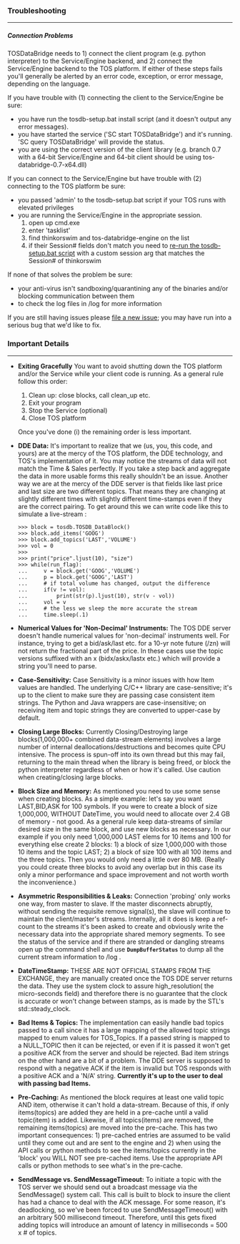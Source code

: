### Troubleshooting
- - -

##### Connection Problems

TOSDataBridge needs to 1) connect the client program (e.g. python interpreter) to the Service/Engine backend, and 2) connect the Service/Engine backend to the TOS platform. If either of these steps fails you'll generally be alerted by an error code, exception, or error message, depending on the language.

If you have trouble with (1) connecting the client to the Service/Engine be sure:

- you have run the tosdb-setup.bat install script (and it doesn't output any error messages).
- you have started the service ('SC start TOSDataBridge') and it's running. 'SC query TOSDataBridge' will provide the status.
- you are using the correct version of the client library (e.g. branch 0.7 with a 64-bit Service/Engine and 64-bit client should be using tos-databridge-0.7-x64.dll)

If you can connect to the Service/Engine but have trouble with (2) connecting to the TOS platform be sure:

- you passed 'admin' to the tosdb-setup.bat script if your TOS runs with elevated privileges
- you are running the Service/Engine in the appropriate session. 
     1. open up cmd.exe 
     2. enter 'tasklist' 
     3. find thinkorswim and tos-databridge-engine on the list
     4. if their Session# fields don't match you need to [re-run the tosdb-setup.bat script](README.md#quick-setup) with a custom session arg that matches the Session# of thinkorswim

If none of that solves the problem be sure:
- your anti-virus isn't sandboxing/quarantining any of the binaries and/or blocking communication between them
- to check the log files in /log for more information

If you are still having issues please [file a new issue](issues/new); you may have run into a serious bug that we'd like to fix.


### Important Details 
- - -
- **Exiting Gracefully** You want to avoid shutting down the TOS platform and/or the Service while your client code is running. As a general rule follow this order: 

    1. Clean up: close blocks, call clean_up etc. 
    2. Exit your program
    3. Stop the Service (optional)
    4. Close TOS platform

    Once you've done (i) the remaining order is less important. 

- **DDE Data:** It's important to realize that we (us, you, this code, and yours) are at the mercy of the TOS platform, the DDE technology, and TOS's implementation of it. You may notice the streams of data will not match the Time & Sales perfectly.  If you take a step back and aggregate the data in more usable forms this really shouldn't be an issue.  Another way we are at the mercy of the DDE server is that fields like last price and last size are two different topics. That means they are changing at slightly different times with slightly different time-stamps even if they are the correct pairing. To get around this we can write code like this to simulate a live-stream :
    ```
    >>> block = tosdb.TOSDB_DataBlock()
    >>> block.add_items('GOOG')
    >>> block.add_topics('LAST','VOLUME')
    >>> vol = 0
    >>>
    >>> print("price".ljust(10), "size") 
    >>> while(run_flag):
    ...     v = block.get('GOOG','VOLUME')
    ...     p = block.get('GOOG','LAST')
    ...     # if total volume has changed, output the difference
    ...     if(v != vol): 
    ...         print(str(p).ljust(10), str(v - vol))
    ...     vol = v
    ...     # the less we sleep the more accurate the stream
    ...     time.sleep(.1)
    ```

- **Numerical Values for 'Non-Decimal' Instruments:** The TOS DDE server doesn't handle numerical values for 'non-decimal' instruments well. For instance, trying to get a bid/ask/last etc. for a 10-yr note future (/zn) will not return the fractional part of the price. In these cases use the topic versions suffixed with an x (bidx/askx/lastx etc.) which will provide a string you'll need to parse.

- **Case-Sensitivity:** Case Sensitivity is a minor issues with how Item values are handled. The underlying C/C++ library are case-sensitive; it's up to the client to make sure they are passing case consistent item strings. The Python and Java wrappers are case-insensitive; on receiving item and topic strings they are converted to upper-case by default.

- **Closing Large Blocks:** Currently Closing/Destroying large blocks(1,000,000+ combined data-stream elements) involves a large number of internal deallocations/destructions and becomes quite CPU intensive. The process is spun-off into its own thread but this may fail, returning to the main thread when the library is being freed, or block the python interpreter regardless of when or how it's called. Use caution when creating/closing large blocks.

- **Block Size and Memory:** As mentioned you need to use some sense when creating blocks. As a simple example: let's say you want LAST,BID,ASK for 100 symbols. If you were to create a block of size 1,000,000, WITHOUT DateTime, you would need to allocate over 2.4 GB of memory - not good. As a general rule keep data-streams of similar desired size in the same block, and use new blocks as necessary. In our example if you only need 1,000,000 LAST elems for 10 items and 100 for everything else create 2 blocks: 1) a block of size 1,000,000 with those 10 items and the topic LAST; 2) a block of size 100 with all 100 items and the three topics. Then you would only need a little over 80 MB. (Really you could create three blocks to avoid any overlap but in this case its only a minor performance and space improvement and not worth worth the inconvenience.)

- **Asymmetric Responsibilities & Leaks:** Connection 'probing' only works one way, from master to slave. If the master disconnects abruptly, without sending the requisite remove signal(s), the slave will continue to maintain the client/master's streams. Internally, all it does is keep a ref-count to the streams it's been asked to create and obviously write the necessary data into the appropriate shared memory segments. To see the status of the service and if there are stranded or dangling streams open up the command shell and use **`DumpBufferStatus`** to dump all the current stream information to /log . 

- **DateTimeStamp:** THESE ARE NOT OFFICIAL STAMPS FROM THE EXCHANGE, they are manually created once the TOS DDE server returns the data. They use the system clock to assure high_resolution( the micro-seconds field) and therefore there is no guarantee that the clock is accurate or won't change between stamps, as is made by the STL's std::steady_clock. 

- **Bad Items & Topics:** The implementation can easily handle bad topics passed to a call since it has a large mapping of the allowed topic strings mapped to enum values for TOS_Topics. If a passed string is mapped to a NULL_TOPIC then it can be rejected, or even if it is passed it won't get a positive ACK from the server and should be rejected. Bad item strings on the other hand are a bit of a problem. The DDE server is supposed to respond with a negative ACK if the item is invalid but TOS responds with a positive ACK and a 'N/A' string. **Currently it's up to the user to deal with passing bad Items.** 

- **Pre-Caching:** As mentioned the block requires at least one valid topic AND item, otherwise it can't hold a data-stream. Because of this, if only items(topics) are added they are held in a pre-cache until a valid topic(item) is added. Likewise, if all topics(items) are removed, the remaining items(topics) are moved into the pre-cache. This has two important consequences: 1) pre-cached entries are assumed to be valid until they come out and are sent to the engine and 2) when using the API calls or python methods to see the items/topics currently in the 'block' you WILL NOT see pre-cached items. Use the appropriate API calls or python methods to see what's in the pre-cache.

- **SendMessage vs. SendMessageTimeout:** To initiate a topic with the TOS server we should send out a broadcast message via the SendMessage() system call. This call is built to block to insure the client has had a chance to deal with the ACK message. For some reason, it's deadlocking, so we've been forced to use SendMessageTimeout() with an arbitrary 500 millisecond timeout. Therefore, until this gets fixed adding topics will introduce an amount of latency in milliseconds = 500 x # of topics.




